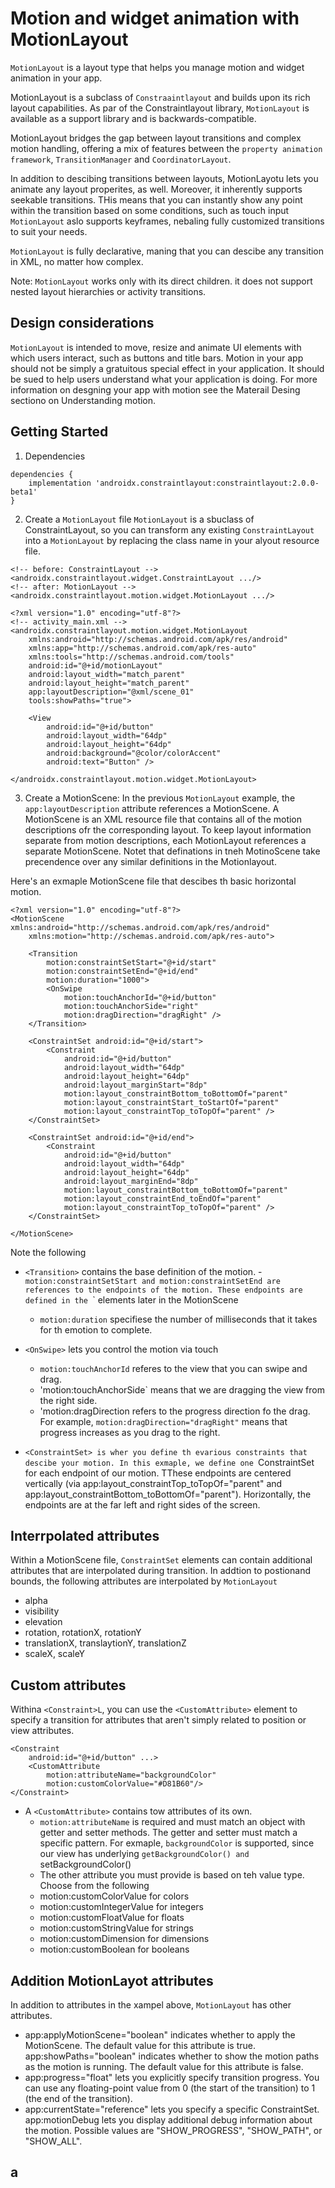 # Motion and widget animation with MotionLayout
`MotionLayout` is a layout type that helps you manage motion and widget animation in your app. 

MotionLayout is a subclass of `Constraaintlayout` and builds upon its rich layout capabilities. As par of the Constraintlayout library, `MotionLayout` is available as a support library and is backwards-compatible.

MotionLayout bridges the gap between layout transitions and complex motion handling, offering a mix of features between the `property animation framework`, `TransitionManager` and `CoordinatorLayout`. 

In addition to descibing transitions between layouts, MotionLayotu lets you animate any layout properites, as well. Moreover, it inherently supports seekable transitions. THis means that you can instantly show any point within the transition based on some conditions, such as touch input `MotionLayout` aslo supports keyframes, nebaling fully customized transitions to suit your needs. 

`MotionLayout` is fully declarative, maning that you can descibe any transition in XML, no matter how complex.

Note: `MotionLayout` works only with its direct children. it does not support nested layout hierarchies or activity transitions. 

## Design considerations
`MotionLayout` is intended to move, resize and animate UI elements with which users interact, such as buttons and title bars. Motion in your app should not be simply a gratuitous special effect in your application. It should be sued to  help users understand what your application is doing. For more information on desgning your app  with motion see the Materail Desing sectiono on Understanding motion. 

## Getting Started
1. Dependencies
```
dependencies {
    implementation 'androidx.constraintlayout:constraintlayout:2.0.0-beta1'
}
```

2. Create a `MotionLayout` file `MotionLayout` is a sbuclass of ConstraintLayout, so you can transform any existing `ConstraintLayout` into a `MotionLayout` by replacing the class name in your alyout resource file. 

```
<!-- before: ConstraintLayout -->
<androidx.constraintlayout.widget.ConstraintLayout .../>
<!-- after: MotionLayout -->
<androidx.constraintlayout.motion.widget.MotionLayout .../>
```

```
<?xml version="1.0" encoding="utf-8"?>
<!-- activity_main.xml -->
<androidx.constraintlayout.motion.widget.MotionLayout
    xmlns:android="http://schemas.android.com/apk/res/android"
    xmlns:app="http://schemas.android.com/apk/res-auto"
    xmlns:tools="http://schemas.android.com/tools"
    android:id="@+id/motionLayout"
    android:layout_width="match_parent"
    android:layout_height="match_parent"
    app:layoutDescription="@xml/scene_01"
    tools:showPaths="true">

    <View
        android:id="@+id/button"
        android:layout_width="64dp"
        android:layout_height="64dp"
        android:background="@color/colorAccent"
        android:text="Button" />

</androidx.constraintlayout.motion.widget.MotionLayout>
```

3. Create a MotionScene: In the previous `MotionLayout` example, the `app:layoutDescription` attribute references a MotionScene. A MotionScene is an XML resource file that contains all of the motion descriptions ofr the corresponding layout. To keep layout information separate from motion descriptions, each MotionLayout references a separate MotionScene. Notet that definations in tneh MotinoScene take precendence over any similar definitions in the Motionlayout. 

Here's an exmaple MotionScene file that descibes th basic horizontal motion.

```
<?xml version="1.0" encoding="utf-8"?>
<MotionScene xmlns:android="http://schemas.android.com/apk/res/android"
    xmlns:motion="http://schemas.android.com/apk/res-auto">

    <Transition
        motion:constraintSetStart="@+id/start"
        motion:constraintSetEnd="@+id/end"
        motion:duration="1000">
        <OnSwipe
            motion:touchAnchorId="@+id/button"
            motion:touchAnchorSide="right"
            motion:dragDirection="dragRight" />
    </Transition>

    <ConstraintSet android:id="@+id/start">
        <Constraint
            android:id="@+id/button"
            android:layout_width="64dp"
            android:layout_height="64dp"
            android:layout_marginStart="8dp"
            motion:layout_constraintBottom_toBottomOf="parent"
            motion:layout_constraintStart_toStartOf="parent"
            motion:layout_constraintTop_toTopOf="parent" />
    </ConstraintSet>

    <ConstraintSet android:id="@+id/end">
        <Constraint
            android:id="@+id/button"
            android:layout_width="64dp"
            android:layout_height="64dp"
            android:layout_marginEnd="8dp"
            motion:layout_constraintBottom_toBottomOf="parent"
            motion:layout_constraintEnd_toEndOf="parent"
            motion:layout_constraintTop_toTopOf="parent" />
    </ConstraintSet>

</MotionScene>
```

Note the following

- `<Transition>` contains the base definition of the motion.
   -`motion:constraintSetStart and motion:constraintSetEnd are references to the endpoints of the motion. These endpoints are defined in the `<ConstraintSet>` elements later in the MotionScene
   
   - `motion:duration` specifiese the number of milliseconds that it takes for th emotion to complete. 
- `<OnSwipe>` lets you control the motion via touch
  - `motion:touchAnchorId` referes to the view that you can swipe and drag. 
  - 'motion:touchAnchorSide` means that we are dragging the view from the right side. 
  - 'motion:dragDirection refers to the progress direction fo the drag. For example, `motion:dragDirection="dragRight"` means that progress increases as you drag to the right. 
- `<ConstraintSet> is wher you define th evarious constraints that descibe your motion. In this exmaple, we define one `ConstraintSet for each endpoint of our motion. TThese endpoints are centered vertically (via app:layout_constraintTop_toTopOf="parent" and app:layout_constraintBottom_toBottomOf="parent"). Horizontally, the endpoints are at the far left and right sides of the screen.


## Interrpolated attributes
Within a MotionScene file, `ConstraintSet` elements can contain additional attributes that are interpolated during transition. In addtion to postionand bounds, the following attributes are interpolated by `MotionLayout`
- alpha
- visibility
- elevation
- rotation, rotationX, rotationY
- translationX, translaytionY, translationZ
- scaleX, scaleY

## Custom attributes
Withina `<Constraint>L`, you can use the `<CustomAttribute>` element to specify a transition for attributes that aren't simply related to position or view attributes. 

```
<Constraint
    android:id="@+id/button" ...>
    <CustomAttribute
        motion:attributeName="backgroundColor"
        motion:customColorValue="#D81B60"/>
</Constraint>
```


- A `<CustomAttribute>` contains tow attributes of its own. 
  - `motion:attributeName` is required and must match an object with getter and setter methods. The getter and setter must match a specific pattern. For exmaple, `backgroundColor` is supported, since our view has underlying `getBackgroundColor() and `setBackgroundColor()
  - The other attribute you must provide is based on teh value type. Choose from the following
  -  motion:customColorValue for colors
  - motion:customIntegerValue for integers
  - motion:customFloatValue for floats
  - motion:customStringValue for strings
  - motion:customDimension for dimensions
  - motion:customBoolean for booleans

## Addition MotionLayot attributes
In addition to attributes in the xampel above, `MotionLayout` has other attributes.
- app:applyMotionScene="boolean" indicates whether to apply the MotionScene. The default value for this attribute is true. app:showPaths="boolean" indicates whether to show the motion paths as the motion is running. The default value for this attribute is false.
- app:progress="float" lets you explicitly specify transition progress. You can use any floating-point value from 0 (the start of the transition) to 1 (the end of the transition).
- app:currentState="reference" lets you specify a specific ConstraintSet.
app:motionDebug lets you display additional debug information about the motion. Possible values are "SHOW_PROGRESS", "SHOW_PATH", or "SHOW_ALL".

## a

